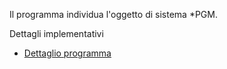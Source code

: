 Il programma individua l'oggetto di sistema \*PGM.

Dettagli implementativi
- [Dettaglio programma](Sorgenti/DOC/OG/OG/PG_D)
